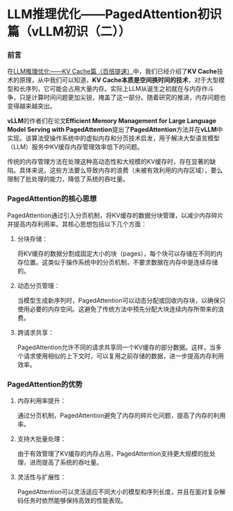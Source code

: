 # LLM推理优化——PagedAttention初识篇（vLLM初识（二））

### 前言

在[LLM推理优化——KV Cache篇（百倍提速）](LLMInference.md)中，我们已经介绍了**KV Cache**技术的原理，从中我们可以知道，**KV Cache本质是空间换时间的技术**，对于大型模型和长序列，它可能会占用大量内存。实际上LLM从诞生之初就在与内存作斗争，只是计算时间问题更加尖锐，掩盖了这一部分。随着研究的推进，内存问题也变得越来越突出。

**vLLM**的作者们在论文**Efficient Memory Management for Large Language Model Serving with PagedAttention**提出了**PagedAttention**方法并在**vLLM**中实现。该算法受操作系统中的虚拟内存和分页技术启发，用于解决大型语言模型（LLM）服务中KV缓存内存管理效率低下的问题。

传统的内存管理方法在处理这种高动态性和大规模的KV缓存时，存在显著的缺陷。具体来说，这些方法要么导致内存的浪费（未被有效利用的内存区域），要么限制了批处理的能力，降低了系统的吞吐量。

### PagedAttention的核心思想

PagedAttention通过引入分页机制，将KV缓存的数据分块管理，以减少内存碎片并提高内存利用率。其核心思想包括以下几个方面：

1. 分块存储：

    将KV缓存的数据分割成固定大小的块（pages），每个块可以存储在不同的内存位置。这类似于操作系统中的分页机制，不要求数据在内存中是连续存储的。
2. 动态分页管理：

    当模型生成新序列时，PagedAttention可以动态分配或回收内存块，以确保只使用必要的内存空间。这避免了传统方法中预先分配大块连续内存所带来的浪费。
3. 跨请求共享：

    PagedAttention允许不同的请求共享同一个KV缓存的部分数据。这样，当多个请求使用相似的上下文时，可以复用之前存储的数据，进一步提高内存利用效率。

### PagedAttention的优势

1. 内存利用率提升：

    通过分页机制，PagedAttention避免了内存的碎片化问题，提高了内存的利用率。
2. 支持大批量处理：

    由于有效管理了KV缓存的内存占用，PagedAttention支持更大规模的批处理，进而提高了系统的吞吐量。
3. 灵活性与扩展性：

    PagedAttention可以灵活适应不同大小的模型和序列长度，并且在面对复杂解码任务时依然能够保持高效的性能表现。
